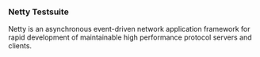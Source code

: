 ### Netty Testsuite

Netty is an asynchronous event-driven network application framework for
rapid development of maintainable high performance protocol servers and clients.